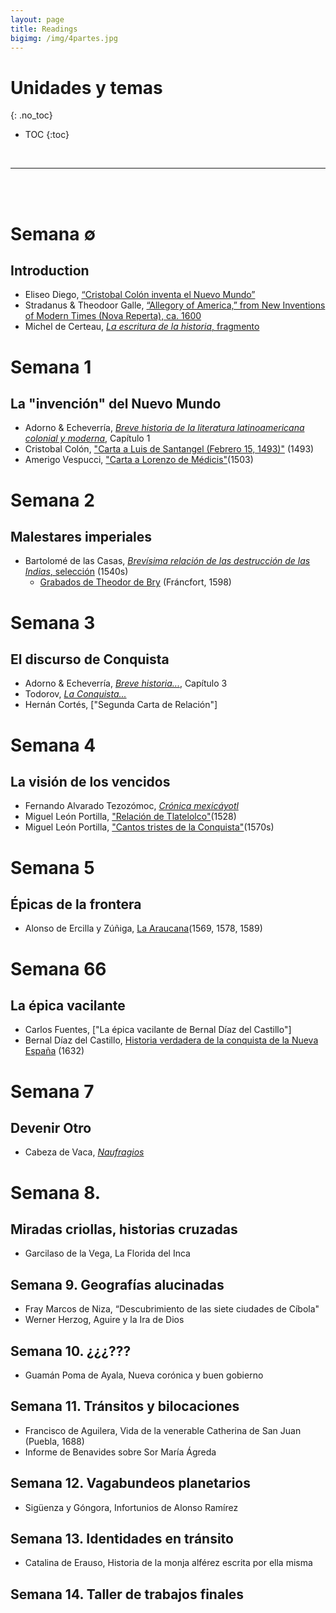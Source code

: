 ```yaml
---
layout: page
title: Readings
bigimg: /img/4partes.jpg
---
```


# Unidades y temas
{: .no_toc}

* TOC
{:toc}

<br>
<hr>
<br>
<br>

# Semana ∅
## Introduction

- Eliseo Diego, [“Cristobal Colón inventa el Nuevo Mundo”]()
- Stradanus & Theodoor Galle, [“Allegory of America,” from New Inventions of Modern Times (Nova Reperta),  ca. 1600]()
- Michel de Certeau, [*La escritura de la historia*, fragmento]()

# Semana 1 
## La "invención" del Nuevo Mundo

- Adorno & Echeverría, [*Breve historia de la literatura latinoamericana colonial y moderna*](), Capítulo 1
- Cristobal Colón, ["Carta a Luis de Santangel (Febrero 15, 1493)"]() (1493)
- Amerigo Vespucci, ["Carta a Lorenzo de Médicis"]()(1503)


# Semana 2
## Malestares imperiales

- Bartolomé de las Casas, [*Brevísima relación de las destrucción de las Indias*, selección](https://drive.google.com/open?id=16fXW5kJKYfivZrQdTBea9kLmKCl7F2RK) (1540s)
    - [Grabados de Theodor de Bry](https://commons.wikimedia.org/wiki/Category:Prints_from_Bartolom%C3%A9_de_las_Casas_Regionum) (Fráncfort, 1598)
   
# Semana 3
##  El discurso de Conquista 

- Adorno & Echeverría, [*Breve historia...*](), Capítulo 3
- Todorov, [*La Conquista...*]()
- Hernán Cortés, ["Segunda Carta de Relación"]

# Semana 4
##  La visión de los vencidos

- Fernando Alvarado Tezozómoc, [*Crónica mexicáyotl*]()
- Miguel León Portilla, ["Relación de Tlatelolco"]()(1528)
- Miguel León Portilla, ["Cantos tristes de la Conquista"]()(1570s)

# Semana 5 
## Épicas de la frontera

- Alonso de Ercilla y Zúñiga, [La Araucana]()(1569, 1578, 1589)

# Semana 66 
## La épica vacilante

- Carlos Fuentes, ["La épica vacilante de Bernal Díaz del Castillo"]
- Bernal Díaz del Castillo, [Historia verdadera de la conquista de la Nueva España]() (1632)

# Semana 7 
## Devenir Otro

- Cabeza de Vaca, [*Naufragios*]()

# Semana 8. 
## Miradas criollas, historias cruzadas

- Garcilaso de la Vega, La Florida del Inca

## Semana 9. Geografías alucinadas

- Fray Marcos de Niza, “Descubrimiento de las siete ciudades de Cíbola"
- Werner Herzog, Aguire y la Ira de Dios

## Semana 10. ¿¿¿???

- Guamán Poma de Ayala, Nueva corónica y buen gobierno

## Semana 11. Tránsitos y bilocaciones

- Francisco de Aguilera, Vida de la venerable Catherina de San Juan (Puebla, 1688)
- Informe de Benavides sobre Sor María Ágreda

## Semana 12. Vagabundeos planetarios

- Sigüenza y Góngora, Infortunios de Alonso Ramírez

## Semana 13. Identidades en tránsito

- Catalina de Erauso, Historia de la monja alférez escrita por ella misma

## Semana 14. Taller de trabajos finales

